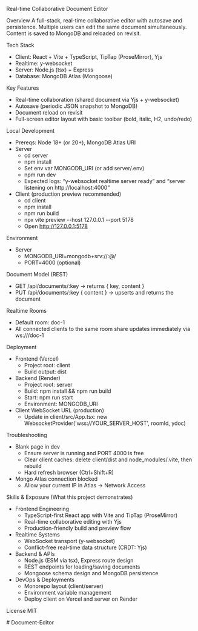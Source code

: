 Real-time Collaborative Document Editor

Overview
A full-stack, real-time collaborative editor with autosave and persistence. Multiple users can edit the same document simultaneously. Content is saved to MongoDB and reloaded on revisit.

Tech Stack
- Client: React + Vite + TypeScript, TipTap (ProseMirror), Yjs
- Realtime: y-websocket
- Server: Node.js (tsx) + Express
- Database: MongoDB Atlas (Mongoose)

Key Features
- Real-time collaboration (shared document via Yjs + y-websocket)
- Autosave (periodic JSON snapshot to MongoDB)
- Document reload on revisit
- Full-screen editor layout with basic toolbar (bold, italic, H2, undo/redo)

Local Development
- Prereqs: Node 18+ (or 20+), MongoDB Atlas URI
- Server
  - cd server
  - npm install
  - Set env var MONGODB_URI (or add server/.env)
  - npm run dev
  - Expected logs: “y-websocket realtime server ready” and “server listening on http://localhost:4000”
- Client (production preview recommended)
  - cd client
  - npm install
  - npm run build
  - npx vite preview --host 127.0.0.1 --port 5178
  - Open http://127.0.0.1:5178

Environment
- Server
  - MONGODB_URI=mongodb+srv://<user>:<pass>@<cluster>/<db>
  - PORT=4000 (optional)

Document Model (REST)
- GET /api/documents/:key → returns { key, content }
- PUT /api/documents/:key { content } → upserts and returns the document

Realtime Rooms
- Default room: doc-1
- All connected clients to the same room share updates immediately via ws://<server>/doc-1

Deployment
- Frontend (Vercel)
  - Project root: client
  - Build output: dist
- Backend (Render)
  - Project root: server
  - Build: npm install && npm run build
  - Start: npm run start
  - Environment: MONGODB_URI
- Client WebSocket URL (production)
  - Update in client/src/App.tsx: new WebsocketProvider('wss://YOUR_SERVER_HOST', roomId, ydoc)

Troubleshooting
- Blank page in dev
  - Ensure server is running and PORT 4000 is free
  - Clear client caches: delete client/dist and node_modules/.vite, then rebuild
  - Hard refresh browser (Ctrl+Shift+R)
- Mongo Atlas connection blocked
  - Allow your current IP in Atlas → Network Access

Skills & Exposure (What this project demonstrates)
- Frontend Engineering
  - TypeScript-first React app with Vite and TipTap (ProseMirror)
  - Real-time collaborative editing with Yjs
  - Production-friendly build and preview flow
- Realtime Systems
  - WebSocket transport (y-websocket)
  - Conflict-free real-time data structure (CRDT: Yjs)
- Backend & APIs
  - Node.js (ESM via tsx), Express route design
  - REST endpoints for loading/saving documents
  - Mongoose schema design and MongoDB persistence
- DevOps & Deployments
  - Monorepo layout (client/server)
  - Environment variable management
  - Deploy client on Vercel and server on Render

License
MIT

#   D o c u m e n t - E d i t o r  
 